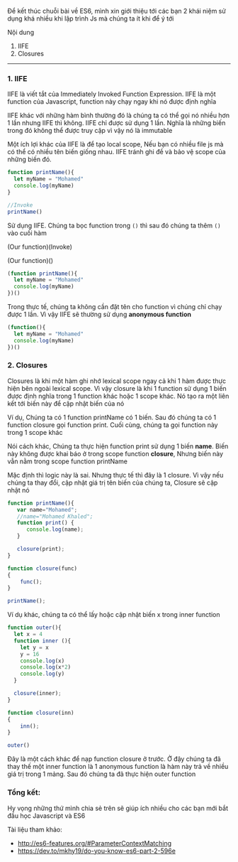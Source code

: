 Để kết thúc chuỗi bài về ES6, mình xin giới thiệu tới các bạn 2 khái niệm sử dụng khá nhiều khi lập trình Js mà chúng ta ít khi để ý tới

Nội dung

1. IIFE
2.  Closures
-----

### 1. IIFE
IIFE là viết tắt của Immediately Invoked Function Expression. IIFE là một function của Javascript, function này chạy ngay khi nó được định nghĩa

IIFE khác với những hàm bình thường đó là chúng ta có thể gọi nó nhiều hơn 1 lần nhưng IIFE thì không. IIFE chỉ được sử dụng 1 lần. Nghĩa là những biến trong đó không thể được truy cập vì vậy nó là immutable

Một ích lợi khác của IIFE là để tạo local scope, Nếu bạn có nhiều file js mà có thể có nhiều tên biến giống nhau. IIFE tránh ghi đề và bảo vệ scope của những biến đó.
```javascript
function printName(){
  let myName = "Mohamed"
  console.log(myName)
}

//Invoke
printName()
```
Sử dụng IIFE. Chúng ta bọc function trong `()` thì sau đó chúng ta thêm  `()` vào cuối hàm

(Our function)(Invoke)

(Our function)()
```javascript
(function printName(){
  let myName = "Mohamed"
  console.log(myName)
})()
```
Trong thực tế, chúng ta không cần đặt tên cho function vì chúng chỉ chạy được 1 lần. Vì vậy IIFE sẽ thường sử dụng **anonymous function**
```javascript
(function(){
  let myName = "Mohamed"
  console.log(myName)
})()
```
### 2. Closures
Closures là khi một hàm ghi nhớ lexical scope ngay cả khi 1 hàm được thực hiện bên ngoài lexical scope. Vì vậy closure là khi 1 function sử dụng 1 biến được định nghĩa trong 1 function khác hoặc 1 scope khác. Nó tạo ra một liên kết tới biến này để cập nhật biến của nó

Ví dụ, Chúng ta có 1 function printName có 1 biến. Sau đó chúng ta có 1 function closure gọi function print. Cuối cùng, chúng ta gọi function này trong 1 scope khác

Nói cách khác, Chúng ta thực hiện function print sử dụng 1 biến **name**. Biến này không được khai báo ở trong scope function **closure**, Nhưng biến này vẫn nằm trong scope function printName

Mặc định thì logic này là sai. Nhưng thực tế thì đây là 1 closure. Vì vậy nếu chúng ta thay đổi, cập nhật giá trị tên biến của chúng ta, Closure sẽ cập nhật nó
```javascript
function printName(){
   var name="Mohamed";
   //name="Mohamed Khaled";
   function print() {
      console.log(name);
   }

   closure(print);
}

function closure(func)
{    
    func();
}

printName();
```
Ví dụ khác, chúng ta có thể lấy hoặc cập nhật biến x trong inner function
```javascript
function outer(){
  let x = 4
  function inner (){
    let y = x
    y = 16
    console.log(x)
    console.log(x*2)
    console.log(y)
  }

  closure(inner);  
}

function closure(inn)
{    
    inn();
}

outer()
```
Đây là một cách khác để nạp function closure ở trước. Ở đậy chúng ta đã thay thế một inner function là 1 anonymous function là hàm này trả về nhiều giá trị trong 1 mảng. Sau đó chúng ta đã thực hiện outer function

### Tổng kết:
Hy vọng những thứ mình chia sẻ trên sẽ giúp ích nhiều cho các bạn mới bắt đầu học Javascript và ES6<br>

Tài liệu tham khảo:
- http://es6-features.org/#ParameterContextMatching
- https://dev.to/mkhy19/do-you-know-es6-part-2-596e